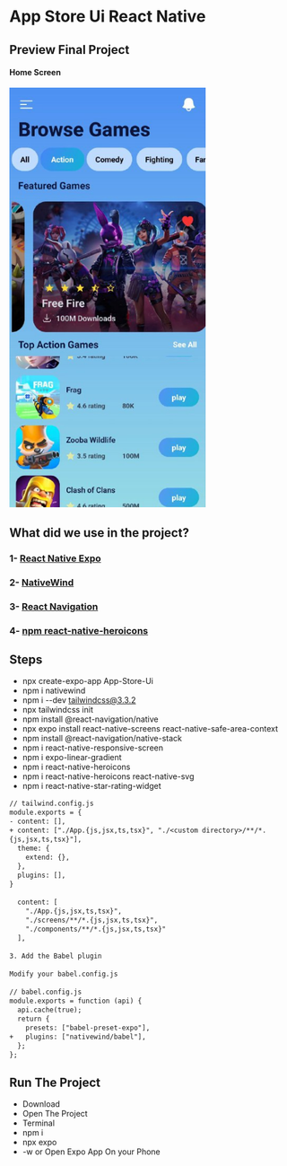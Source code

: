 # App Store Ui React Native

## Preview Final Project

#### Home Screen

<img src="./preview/homescreen.jpg" style="width:350px;" alt=" Home" />


## What did we use in the project?
### 1- [React Native Expo](https://reactnative.dev/)
### 2- [NativeWind](https://www.nativewind.dev/)
### 3- [React Navigation](https://reactnavigation.org/)
### 4- [npm react-native-heroicons](https://www.npmjs.com/package/react-native-heroicons)

## Steps
- npx create-expo-app App-Store-Ui
- npm i nativewind
- npm i --dev tailwindcss@3.3.2
- npx tailwindcss init
- npm install @react-navigation/native
- npx expo install react-native-screens react-native-safe-area-context
- npm install @react-navigation/native-stack
- npm i react-native-responsive-screen
- npm i expo-linear-gradient
- npm i react-native-heroicons
- npm i react-native-heroicons react-native-svg
- npm i react-native-star-rating-widget
```
// tailwind.config.js
module.exports = {
- content: [],
+ content: ["./App.{js,jsx,ts,tsx}", "./<custom directory>/**/*.{js,jsx,ts,tsx}"],
  theme: {
    extend: {},
  },
  plugins: [],
}

  content: [
    "./App.{js,jsx,ts,tsx}", 
    "./screens/**/*.{js,jsx,ts,tsx}",
    "./components/**/*.{js,jsx,ts,tsx}"
  ],

3. Add the Babel plugin

Modify your babel.config.js

// babel.config.js
module.exports = function (api) {
  api.cache(true);
  return {
    presets: ["babel-preset-expo"],
+   plugins: ["nativewind/babel"],
  };
};
```

## Run The Project
- Download
- Open The Project
- Terminal
- npm i
- npx expo
- -w or Open Expo App On your Phone

